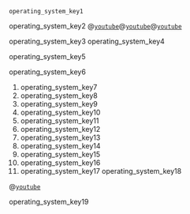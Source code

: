 ```ngMeta
operating_system_key1
```

operating_system_key2
@[`youtube`](pTdSs8kQqSA)@[`youtube`](JtepGNJyvyM)@[`youtube`](AkFi90lZmXA)

operating_system_key3
operating_system_key4


operating_system_key5


operating_system_key6


1. operating_system_key7
2. operating_system_key8
3. operating_system_key9
4. operating_system_key10
5. operating_system_key11
6. operating_system_key12
7. operating_system_key13
8. operating_system_key14
9. operating_system_key15
10. operating_system_key16
11. operating_system_key17
operating_system_key18


@[`youtube`](26QPDBe-NB8)

operating_system_key19
